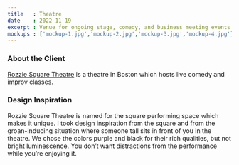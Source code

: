 ```yaml
---
title   : Theatre
date    : 2022-11-19
excerpt : Venue for ongoing stage, comedy, and business meeting events.
mockups : ['mockup-1.jpg','mockup-2.jpg','mockup-3.jpg','mockup-4.jpg'] 
---
```


### About the Client

[Rozzie Square Theatre](http://www.rozziesquaretheater.com) is a theatre in Boston which hosts live comedy and improv classes.

### Design Inspiration

Rozzie Square Theatre is named for the square performing space which makes it unique. I took design inspiration from the square and from the groan-inducing situation where someone tall sits in front of you in the theatre. We chose the colors purple and black for their rich qualities, but not bright luminescence. You don’t want distractions from the performance while you’re enjoying it.
